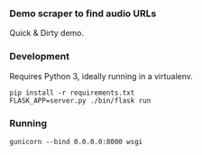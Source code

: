 ### Demo scraper to find audio URLs

Quick & Dirty demo.

### Development 

Requires Python 3, ideally running in a virtualenv.

```
pip install -r requirements.txt
FLASK_APP=server.py ./bin/flask run
```


### Running

```
gunicorn --bind 0.0.0.0:8000 wsgi
```
